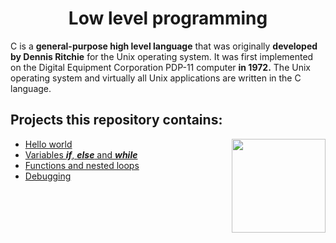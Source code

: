 <h1 align="center">Low level programming</h1>

C is a **general-purpose high level language** that was originally **developed by Dennis Ritchie** for the Unix operating system. It was first implemented on the Digital Equipment Corporation PDP-11 computer **in 1972.** The Unix operating system and virtually all Unix applications are written in the C language.


## Projects this repository contains:
<img align="right" width="150" height="150" src="https://logodix.com/logo/1138096.png">

* [Hello world](https://github.com/Donaldoo/holbertonschool-low_level_programming/tree/main/hello_world)
* [Variables ***if***, ***else*** and ***while***](https://github.com/Donaldoo/holbertonschool-low_level_programming/tree/main/variables_if_else_while)
* [Functions and nested loops](https://github.com/Donaldoo/holbertonschool-low_level_programming/tree/main/functions_nested_loops)
* [Debugging](https://github.com/Donaldoo/holbertonschool-low_level_programming/tree/main/debugging)
